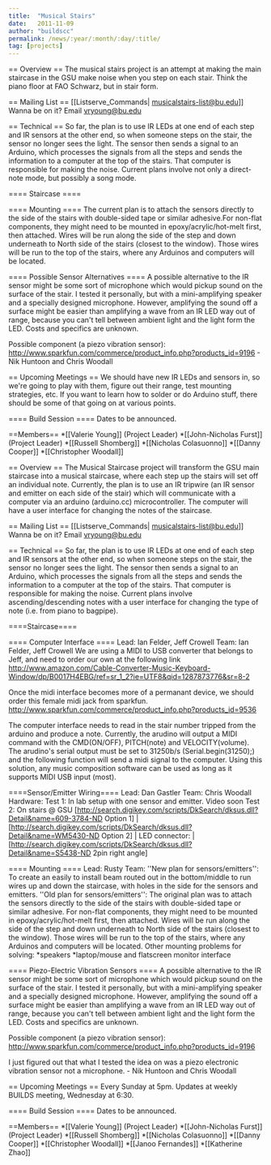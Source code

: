 ```yaml
---
title:  "Musical Stairs"
date:   2011-11-09
author: "buildscc"
permalink: /news/:year/:month/:day/:title/
tag: [projects]
---
```


== Overview ==
The musical stairs project is an attempt at making the main staircase in the GSU make noise when you step on each stair.
Think the piano floor at FAO Schwarz, but in stair form.

== Mailing List == [[Listserve_Commands| musicalstairs-list@bu.edu]]
Wanna be on it? Email vryoung@bu.edu

== Technical ==
So far, the plan is to use IR LEDs at one end of each step and IR sensors at the other end, so when someone steps on the stair, the sensor no longer sees the light. The sensor then sends a signal to an Arduino, which processes the signals from all the steps and sends the information to a computer at the top of the stairs. That computer is responsible for making the noise. Current plans involve not only a direct-note mode, but possibly a song mode.

==== Staircase ====

==== Mounting ====
The current plan is to attach the sensors directly to the side of the stairs with double-sided tape or similar adhesive.For non-flat components, they might need to be mounted in epoxy/acrylic/hot-melt first, then attached. Wires will be run along the side of the step and down underneath to North side of the stairs (closest to the window). Those wires will be run to the top of the stairs, where any Arduinos and computers will be located.

==== Possible Sensor Alternatives ====
A possible alternative to the IR sensor might be some sort of microphone which would pickup sound on the surface of the stair. I tested it personally, but with a mini-amplifying speaker and a specially designed microphone. However, amplifying the sound off a surface might be easier than amplifying a wave from an IR LED way out of range, because you can't tell between ambient light and the light form the LED. Costs and specifics are unknown.

Possible component (a piezo vibration sensor): http://www.sparkfun.com/commerce/product_info.php?products_id=9196 - Nik Huntoon and Chris Woodall

== Upcoming Meetings ==
We should have new IR LEDs and sensors in, so we're going to play with them, figure out their range, test mounting strategies, etc. If you want to learn how to solder or do Arduino stuff, there should be some of that going on at various points.

==== Build Session ====
Dates to be announced.

==Members== 
*[[Valerie Young]] (Project Leader)
*[[John-Nicholas Furst]] (Project Leader)
*[[Russell Shomberg]]
*[[Nicholas Colasuonno]]
*[[Danny Cooper]]
*[[Christopher Woodall]]

== Overview == The Musical Staircase project will transform the GSU main staircase into a musical staircase, where each step up the stairs will set off an individual note. Currently, the plan is to use an IR tripwire (an IR sensor and emitter on each side of the stair) which will communicate with a computer via an arduino (arduino.cc) microcontroller. The computer will have a user interface for changing the notes of the staircase.

== Mailing List ==
[[Listserve_Commands| musicalstairs-list@bu.edu]] Wanna be on it? Email vryoung@bu.edu

== Technical ==
So far, the plan is to use IR LEDs at one end of each step and IR sensors at the other end, so when someone steps on the stair, the sensor no longer sees the light. The sensor then sends a signal to an Arduino, which processes the signals from all the steps and sends the information to a computer at the top of the stairs. That computer is responsible for making the noise. Current plans involve ascending/descending notes with a user interface for changing the type of note (i.e. from piano to bagpipe).

====Staircase====

==== Computer Interface ====
Lead: Ian Felder, Jeff Crowell
Team: Ian Felder, Jeff Crowell
We are using a MIDI to USB converter that belongs to Jeff, and need to order our own at the following link
http://www.amazon.com/Cable-Converter-Music-Keyboard-Window/dp/B0017H4EBG/ref=sr_1_2?ie=UTF8&qid=1287873776&sr=8-2

Once the midi interface becomes more of a permanant device, we should order this female midi jack from sparkfun.
http://www.sparkfun.com/commerce/product_info.php?products_id=9536

The computer interface needs to read in the stair number tripped from the arduino and produce a note. Currently, the arudino will output a MIDI command with the CMD(ON/OFF), PITCH(note) and VELOCITY(volume). The arudino's serial output must be set to 31250b/s (Serial.begin(31250);) and the following function will send a midi signal to the computer. Using this solution, any music composition software can be used as long as it supports MIDI USB input (most). 

====Sensor/Emitter Wiring====
Lead: Dan Gastler
Team: Chris Woodall
Hardware:
Test 1: In lab setup with one sensor and emitter. Video soon
Test 2: On stairs @ GSU [http://search.digikey.com/scripts/DkSearch/dksus.dll?Detail&name=609-3784-ND Option 1] | [http://search.digikey.com/scripts/DkSearch/dksus.dll?Detail&name=WM5430-ND Option 2] | LED connector: | [http://search.digikey.com/scripts/DkSearch/dksus.dll?Detail&name=S5438-ND 2pin right angle]

==== Mounting ====
Lead: Rusty
Team:
''New plan for sensors/emitters'': To create an easily to install beam routed out in the bottom/middle to run wires up and down the staircase, with holes in the side for the sensors and emitters.
''Old plan for sensors/emitters'': The original plan was to attach the sensors directly to the side of the stairs with double-sided tape or similar adhesive. For non-flat components, they might need to be mounted in epoxy/acrylic/hot-melt first, then attached. Wires will be run along the side of the step and down underneath to North side of the stairs (closest to the window). Those wires will be run to the top of the stairs, where any Arduinos and computers will be located. Other mounting problems for solving: *speakers *laptop/mouse and flatscreen monitor interface

==== Piezo-Electric Vibration Sensors ====
A possible alternative to the IR sensor might be some sort of microphone which would pickup sound on the surface of the stair. I tested it personally, but with a mini-amplifying speaker and a specially designed microphone. However, amplifying the sound off a surface might be easier than amplifying a wave from an IR LED way out of range, because you can't tell between ambient light and the light form the LED. Costs and specifics are unknown.

Possible component (a piezo vibration sensor): http://www.sparkfun.com/commerce/product_info.php?products_id=9196

I just figured out that what I tested the idea on was a piezo electronic vibration sensor not a microphone. - Nik Huntoon and Chris Woodall

== Upcoming Meetings ==
Every Sunday at 5pm. Updates at weekly BUILDS meeting, Wednesday at 6:30.

==== Build Session ====
Dates to be announced.

==Members==
*[[Valerie Young]] (Project Leader)
*[[John-Nicholas Furst]] (Project Leader)
*[[Russell Shomberg]]
*[[Nicholas Colasuonno]]
*[[Danny Cooper]]
*[[Christopher Woodall]]
*[[Janoo Fernandes]]
*[[Katherine Zhao]]